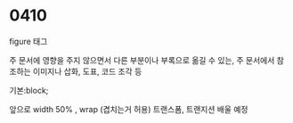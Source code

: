 # 0410
figure 태그

주 문서에 영향을 주지 않으면서 다른 부분이나 부록으로 옮길 수 있는, 주 문서에서 참조하는 이미지나 삽화, 도표, 코드 조각 등

기본:block;

 

 

앞으로 width 50% , wrap (겹치는거 허용)  트랜스폼, 트랜지션 배울 예정